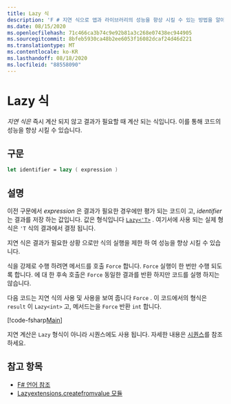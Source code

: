 ```yaml
---
title: Lazy 식
description: 'F # 지연 식으로 앱과 라이브러리의 성능을 향상 시킬 수 있는 방법을 알아봅니다.'
ms.date: 08/15/2020
ms.openlocfilehash: 71c466ca3b74c9e92b81a3c268e07438ec944905
ms.sourcegitcommit: 8bfeb5930ca48b2ee6053f16082dcaf24d46d221
ms.translationtype: MT
ms.contentlocale: ko-KR
ms.lasthandoff: 08/18/2020
ms.locfileid: "88558090"
---
```

# <a name="lazy-expressions"></a>Lazy 식

*지연 식은* 즉시 계산 되지 않고 결과가 필요할 때 계산 되는 식입니다. 이를 통해 코드의 성능을 향상 시킬 수 있습니다.

## <a name="syntax"></a>구문

```fsharp
let identifier = lazy ( expression )
```

## <a name="remarks"></a>설명

이전 구문에서 *expression* 은 결과가 필요한 경우에만 평가 되는 코드이 고, *identifier* 는 결과를 저장 하는 값입니다. 값은 형식입니다 [`Lazy<'T>`](https://fsharp.github.io/fsharp-core-docs/reference/fsharp-control-lazy-1-0.html) . 여기서에 사용 되는 실제 형식은 `'T` 식의 결과에서 결정 됩니다.

지연 식은 결과가 필요한 상황 으로만 식의 실행을 제한 하 여 성능을 향상 시킬 수 있습니다.

식을 강제로 수행 하려면 메서드를 호출 `Force` 합니다. `Force` 실행이 한 번만 수행 되도록 합니다. 에 대 한 후속 호출은 `Force` 동일한 결과를 반환 하지만 코드를 실행 하지는 않습니다.

다음 코드는 지연 식의 사용 및 사용을 보여 줍니다 `Force` . 이 코드에서의 형식은 `result` 이 `Lazy<int>` 고, 메서드는을 `Force` 반환 `int` 합니다.

[!code-fsharp[Main](~/samples/snippets/fsharp/lang-ref-2/snippet73011.fs)]

지연 계산은 `Lazy` 형식이 아니라 시퀀스에도 사용 됩니다. 자세한 내용은 [시퀀스](sequences.md)를 참조 하세요.

## <a name="see-also"></a>참고 항목

- [F# 언어 참조](index.md)
- [Lazyextensions.createfromvalue 모듈](https://fsharp.github.io/fsharp-core-docs/reference/fsharp-control-lazyextensions.html)
